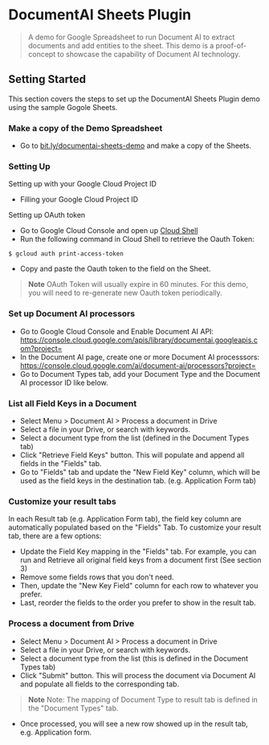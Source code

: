 # DocumentAI Sheets Plugin

> A demo for Google Spreadsheet to run Document AI to extract documents and add entities to the sheet. This demo is a proof-of-concept to showcase the capability of Document AI technology.

## Setting Started

This section covers the steps to set up the DocumentAI Sheets Plugin demo using the sample Gogole Sheets.

### Make a copy of the Demo Spreadsheet

- Go to [bit.ly/documentai-sheets-demo](https://bit.ly/documentai-sheets-demo) and make a copy of the Sheets.

### Setting Up

Setting up with your Google Cloud Project ID
- Filling your Google Cloud Project ID

Setting up OAuth token
- Go to Google Cloud Console and open up [Cloud Shell](https://shell.cloud.google.com/?hl=en_US&fromcloudshell=true&show=terminal&project=)
- Run the following command in Cloud Shell to retrieve the Oauth Token:
```
$ gcloud auth print-access-token
```
- Copy and paste the Oauth token to the field on the Sheet.

> **Note**
> OAuth Token will usually expire in 60 minutes. For this demo, you will need to re-generate new Oauth token periodically.

### Set up Document AI processors

- Go to Google Cloud Console and Enable Document AI API: https://console.cloud.google.com/apis/library/documentai.googleapis.com?project=
- In the Document AI page, create one or more Document AI processsors: https://console.cloud.google.com/ai/document-ai/processors?project=
- Go to Document Types tab, add your Document Type and the Document AI processor ID like below.

### List all Field Keys in a Document
- Select Menu > Document AI > Process a document in Drive
- Select a file in your Drive, or search with keywords.
- Select a document type from the list (defined in the Document Types tab)
- Click "Retrieve Field Keys" button. This will populate and append all fields in the "Fields" tab.
- Go to "Fields" tab and update the "New Field Key" column, which will be used as the field keys in the destination tab. (e.g. Application Form tab)

### Customize your result tabs

In each Result tab (e.g. Application Form tab), the field key column are automatically populated based on the "Fields" Tab. To customize your result tab, there are a few options:

- Update the Field Key mapping in the "Fields" tab. For example, you can run and Retrieve all original field keys from a document first (See section 3)
- Remove some fields rows that you don't need.
- Then, update the "New Key Field" column for each row to whatever you prefer.
- Last, reorder the fields to the order you prefer to show in the result tab.

### Process a document from Drive
- Select Menu > Document AI > Process a document in Drive
- Select a file in your Drive, or search with keywords.
- Select a document type from the list (this is defined in the Document Types tab)
- Click "Submit" button. This will process the document via Document AI and populate all fields to the corresponding tab.

> **Note**
> Note: The mapping of Document Type to result tab is defined in the "Document Types" tab.

- Once processed, you will see a new row showed up in the result tab, e.g. Application form.
